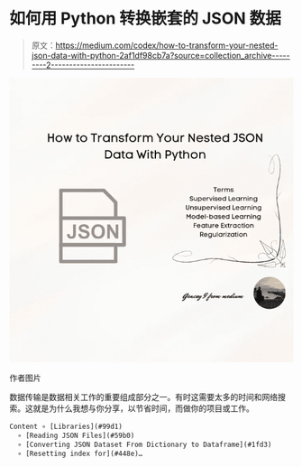 # 如何用 Python 转换嵌套的 JSON 数据

> 原文：<https://medium.com/codex/how-to-transform-your-nested-json-data-with-python-2af1df98cb7a?source=collection_archive---------2----------------------->

![](img/04090929c144bbaea662d68e750f5a01.png)

作者图片

数据传输是数据相关工作的重要组成部分之一。有时这需要太多的时间和网络搜索。这就是为什么我想与你分享，以节省时间，而做你的项目或工作。

```
Content ∘ [Libraries](#99d1)
  ∘ [Reading JSON Files](#59b0)
  ∘ [Converting JSON Dataset From Dictionary to Dataframe](#1fd3)
  ∘ [Resetting index for](#448e)…
```